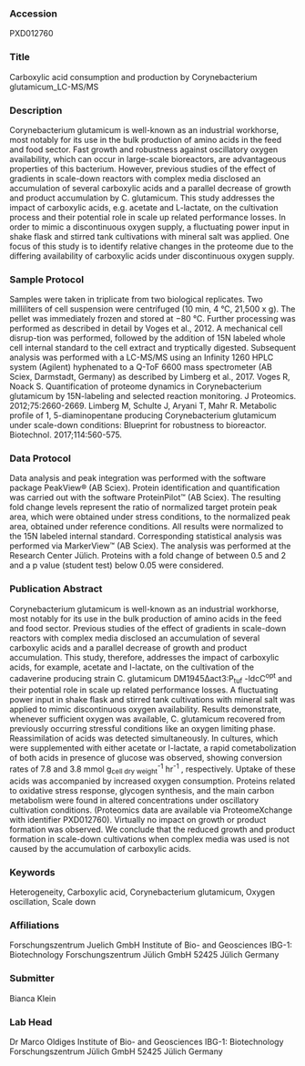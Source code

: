 ### Accession
PXD012760

### Title
Carboxylic acid consumption and production by Corynebacterium glutamicum_LC-MS/MS

### Description
Corynebacterium glutamicum is well-known as an industrial workhorse, most notably for its use in the bulk production of amino acids in the feed and food sector. Fast growth and robustness against oscillatory oxygen availability, which can occur in large-scale bioreactors, are advantageous properties of this bacterium. However, previous studies of the effect of gradients in scale-down reactors with complex media disclosed an accumulation of several carboxylic acids and a parallel decrease of growth and product accumulation by C. glutamicum. This study addresses the impact of carboxylic acids, e.g. acetate and L-lactate, on the cultivation process and their potential role in scale up related performance losses. In order to mimic a discontinuous oxygen supply, a fluctuating power input in shake flask and stirred tank cultivations with mineral salt was applied. One focus of this study is to identify relative changes in the proteome due to the differing availability of carboxylic acids under discontinuous oxygen supply.

### Sample Protocol
Samples were taken in triplicate from two biological replicates. Two milliliters of cell suspension were centrifuged (10 min, 4 °C, 21,500 x g). The pellet was immediately frozen and stored at −80 °C. Further processing was performed as described in detail by Voges et al., 2012. A mechanical cell disrup-tion was performed, followed by the addition of 15N labeled whole cell internal standard to the cell extract and tryptically digested. Subsequent analysis was performed with a LC-MS/MS using an Infinity 1260 HPLC system (Agilent) hyphenated to a Q-ToF 6600 mass spectrometer (AB Sciex, Darmstadt, Germany) as described by Limberg et al., 2017.  Voges R, Noack S. Quantification of proteome dynamics in Corynebacterium glutamicum by 15N-labeling and selected reaction monitoring. J Proteomics. 2012;75:2660-2669.  Limberg M, Schulte J, Aryani T, Mahr R. Metabolic profile of 1, 5-diaminopentane producing Corynebacterium glutamicum under scale-down conditions: Blueprint for robustness to bioreactor. Biotechnol. 2017;114:560-575.

### Data Protocol
Data analysis and peak integration was performed with the software package PeakView® (AB Sciex). Protein identification and quantification was carried out with the software ProteinPilot™ (AB Sciex). The resulting fold change levels represent the ratio of normalized target protein peak area, which were obtained under stress conditions, to the normalized peak area, obtained under reference conditions. All results were normalized to the 15N labeled internal standard. Corresponding statistical analysis was performed via MarkerView™ (AB Sciex). The analysis was performed at the Research Center Jülich. Proteins with a fold change of between 0.5 and 2 and a p value (student test) below 0.05 were considered.

### Publication Abstract
Corynebacterium glutamicum is well-known as an industrial workhorse, most notably for its use in the bulk production of amino acids in the feed and food sector. Previous studies of the effect of gradients in scale-down reactors with complex media disclosed an accumulation of several carboxylic acids and a parallel decrease of growth and product accumulation. This study, therefore, addresses the impact of carboxylic acids, for example, acetate and l-lactate, on the cultivation of the cadaverine producing strain C. glutamicum DM1945&#x394;act3:P<sub>tuf</sub> -ldcC<sup>opt</sup> and their potential role in scale up related performance losses. A fluctuating power input in shake flask and stirred tank cultivations with mineral salt was applied to mimic discontinuous oxygen availability. Results demonstrate, whenever sufficient oxygen was available, C. glutamicum recovered from previously occurring stressful conditions like an oxygen limiting phase. Reassimilation of acids was detected simultaneously. In cultures, which were supplemented with either acetate or l-lactate, a rapid cometabolization of both acids in presence of glucose was observed, showing conversion rates of 7.8 and 3.8 mmol g<sub>cell dry weight</sub><sup>-1</sup> hr<sup>-1</sup> , respectively. Uptake of these acids was accompanied by increased oxygen consumption. Proteins related to oxidative stress response, glycogen synthesis, and the main carbon metabolism were found in altered concentrations under oscillatory cultivation conditions. (Proteomics data are available via ProteomeXchange with identifier PXD012760). Virtually no impact on growth or product formation was observed. We conclude that the reduced growth and product formation in scale-down cultivations when complex media was used is not caused by the accumulation of carboxylic acids.

### Keywords
Heterogeneity, Carboxylic acid, Corynebacterium glutamicum, Oxygen oscillation, Scale down

### Affiliations
Forschungszentrum Juelich GmbH
Institute of Bio- and Geosciences IBG-1: Biotechnology Forschungszentrum Jülich GmbH 52425 Jülich Germany

### Submitter
Bianca Klein

### Lab Head
Dr Marco Oldiges
Institute of Bio- and Geosciences IBG-1: Biotechnology Forschungszentrum Jülich GmbH 52425 Jülich Germany


